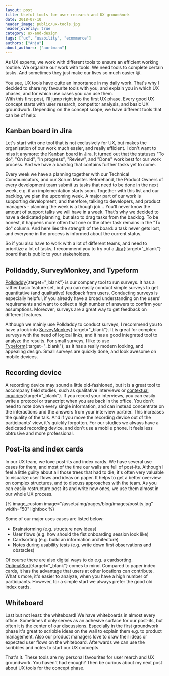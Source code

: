 ```yaml
---
layout: post
title: Useful tools for user research and UX groundwork
date: 2018-07-10
header_image: public/ux-tools.jpg
header_overlay: true
category: ux-and-design
tags: ["ux", "usability", "ecommerce"]
authors: ["Anja"]
about_authors: ["aortmann"]
---
```


As UX experts, we work with different tools to ensure an efficient working routine.
We organize our work with tools.
We need tools to complete certain tasks.
And sometimes they just make our lives so much easier 😉.

You see, UX tools have quite an importance in my daily work.
That's why I decided to share my favourite tools with you, and explain you in which UX phases, and for which use cases you can use them.<br>
With this first post, I'll jump right into the first UX phase.
Every good UX concept starts with user research, competitor analysis, and basic UX groundwork.
Depending on the concept scope, we have different tools that can be of help:

## Kanban board in Jira

Let's start with one tool that is not exclusively for UX, but makes the organisation of our work much easier, and really efficient.
I don't want to miss it anymore: the Kanban board in Jira.
It turned out that the statuses "To do", "On hold", "In progress", "Review", and "Done" work best for our work process.
And we have a backlog that contains further tasks yet to come.

Every week we have a planning together with our Technical Communicators, and our Scrum Master. Beforehand, the Product Owners of every development team submit us tasks that need to be done in the next week, e.g. if an implementation starts soon.
Together with this list and our backlog, we plan the upcoming week.
A major part of our work is supporting development, and therefore, talking to developers, and product managers - planning the week is a though job...
You'll never know the amount of support talks we will have in a week.
That's why we decided to have a dedicated planning, but also to drag tasks from the backlog.
To be honest, it happens more often that one or the other task remains in the "To do" column.
And here lies the strength of the board: a task never gets lost, and everyone in the process is informed about the current status.

So if you also have to work with a lot of different teams, and need to prioritize a lot of tasks, I recommend you to try out a [Jira](https://www.atlassian.com/software/jira){:target="_blank"} board that is public to your stakeholders.

## Polldaddy, SurveyMonkey, and Typeform

[Polldaddy](https://polldaddy.com/){:target="_blank"} is our company tool to run surveys.
It has a rather basic feature set, but you can easily conduct simple surveys to get quantitative (and qualitative) feedback from users.
Conducting surveys is especially helpful, if you already have a broad understanding on the users' requirements and want to collect a high number of answers to confirm your assumptions.
Moreover, surveys are a great way to get feedback on different features.

Although we mainly use Polldaddy to conduct surveys, I recommend you to have a look into [SurveyMonkey](https://www.surveymonkey.com/){:target="_blank"}.
It is great for complex surveys with the need of logical links, and it has a good integrated tool to analyze the results.
For small surveys, I like to use [Typeform](https://www.typeform.com/){:target="_blank"}, as it has a really modern looking, and appealing design.
Small surveys are quickly done, and look awesome on mobile devices.

## Recording device

A recording device may sound a little old-fashioned, but it is a great tool to accompany field studies, such as qualitative interviews or [contextual inquiries](https://www.interaction-design.org/literature/article/contextual-interviews-and-how-to-handle-them){:target="_blank"}.
If you record your interviews, you can easily write a protocol or transcript when you are back in the office.
You don't need to note down every single information, and can instead concentrate on the interactions and the answers from your interview partner.
This increases the quality of the talk.
And if you move the recording device out of the participants' view, it's quickly forgotten.
For our studies we always have a dedicated recording device, and don't use a mobile phone.
It feels less obtrusive and more professional.

## Post-its and index cards

In our UX team, we love post-its and index cards.
We have several use cases for them, and most of the time our walls are full of post-its.
Although I feel a little guilty about all those trees that had to die, it's often very valuable to visualize user flows and ideas on paper.
It helps to get a better overview on complex structures, and to discuss approaches with the team.
As you can easily restructure post-its and write new ones, we use them almost in our whole UX process.

{% image_custom image="/assets/img/pages/blog/images/postits.jpg" width="50" lightbox %}

Some of our major uses cases are listed below:

* Brainstorming (e.g. structure new ideas)
* User flows (e.g. how should the fist onboarding session look like)
* Cardsorting (e.g. build an information architecture)
* Notes during usability tests (e.g. write down first observations and obstacles)

Of course there are also digital ways to do e.g. a cardsorting.
[OptimalSort](https://www.optimalworkshop.com/optimalsort){:target="_blank"} comes to mind.
Compared to paper index cards, it has the advantage that users at other locations can contribute.
What's more, it's easier to analyze, when you have a high number of participants.
However, for a simple start we always prefer the good old index cards.

## Whiteboard

Last but not least: the whiteboard!
We have whiteboards in almost every office.
Sometimes it only serves as an adhesive surface for our post-its, but often it is the center of our discussions.
Especially in the first groundwork phase it's great to scribble ideas on the wall to explain them e.g. to product management.
Also our product managers love to draw their ideas or expected user flows on the whiteboard.
Afterwards we can use the scribbles and notes to start our UX concepts.

That's it.
These tools are my personal favourites for user rearch and UX groundwork.
You haven't had enough?
Then be curious about my next post about UX tools for the concept phase.
